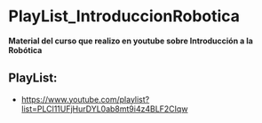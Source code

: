 # PlayList_IntroduccionRobotica

**Material del curso que realizo en youtube sobre Introducción a la Robótica**

## PlayList:
- https://www.youtube.com/playlist?list=PLCl11UFjHurDYL0ab8mt9i4z4BLF2CIqw
